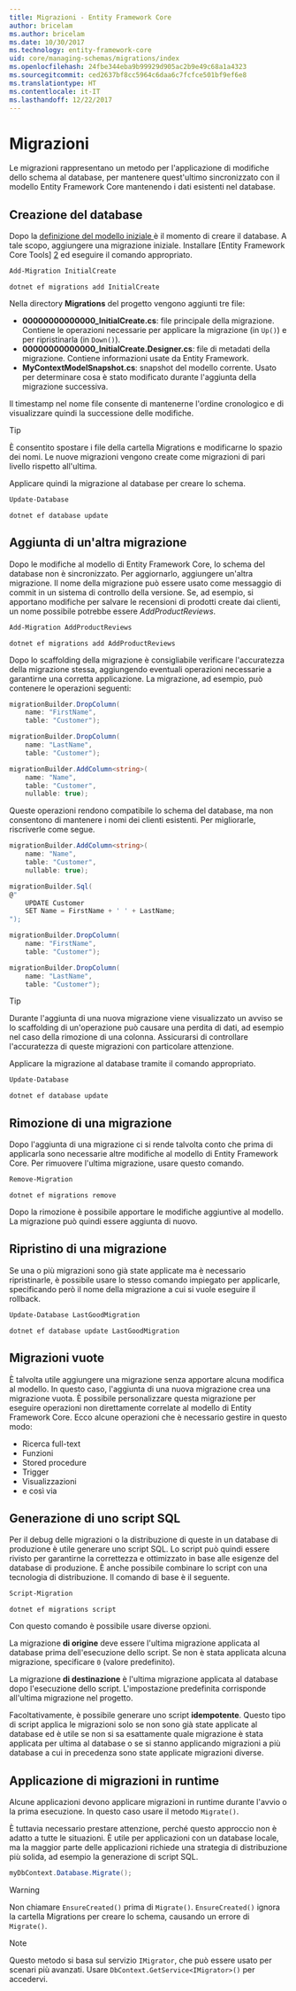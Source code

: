 ```yaml
---
title: Migrazioni - Entity Framework Core
author: bricelam
ms.author: bricelam
ms.date: 10/30/2017
ms.technology: entity-framework-core
uid: core/managing-schemas/migrations/index
ms.openlocfilehash: 24fbe344eba9b99929d905ac2b9e49c68a1a4323
ms.sourcegitcommit: ced2637bf8cc5964c6daa6c7fcfce501bf9ef6e8
ms.translationtype: HT
ms.contentlocale: it-IT
ms.lasthandoff: 12/22/2017
---
```

<a name="migrations"></a>Migrazioni
==========
Le migrazioni rappresentano un metodo per l'applicazione di modifiche dello schema al database, per mantenere quest'ultimo sincronizzato con il modello Entity Framework Core mantenendo i dati esistenti nel database.

<a name="creating-the-database"></a>Creazione del database
---------------------
Dopo la [definizione del modello iniziale ][1] è il momento di creare il database. A tale scopo, aggiungere una migrazione iniziale.
Installare [Entity Framework Core Tools] [ 2] ed eseguire il comando appropriato.

``` powershell
Add-Migration InitialCreate
```
``` Console
dotnet ef migrations add InitialCreate
```

Nella directory **Migrations** del progetto vengono aggiunti tre file:

* **00000000000000_InitialCreate.cs**: file principale della migrazione. Contiene le operazioni necessarie per applicare la migrazione (in `Up()`) e per ripristinarla (in `Down()`).
* **00000000000000_InitialCreate.Designer.cs**: file di metadati della migrazione. Contiene informazioni usate da Entity Framework.
* **MyContextModelSnapshot.cs**: snapshot del modello corrente. Usato per determinare cosa è stato modificato durante l'aggiunta della migrazione successiva.

Il timestamp nel nome file consente di mantenerne l'ordine cronologico e di visualizzare quindi la successione delle modifiche.

> [!TIP]
> È consentito spostare i file della cartella Migrations e modificarne lo spazio dei nomi. Le nuove migrazioni vengono create come migrazioni di pari livello rispetto all'ultima.

Applicare quindi la migrazione al database per creare lo schema.

``` powershell
Update-Database
```
``` Console
dotnet ef database update
```

<a name="adding-another-migration"></a>Aggiunta di un'altra migrazione
------------------------
Dopo le modifiche al modello di Entity Framework Core, lo schema del database non è sincronizzato. Per aggiornarlo, aggiungere un'altra migrazione. Il nome della migrazione può essere usato come messaggio di commit in un sistema di controllo della versione. Se, ad esempio, si apportano modifiche per salvare le recensioni di prodotti create dai clienti, un nome possibile potrebbe essere *AddProductReviews*.

``` powershell
Add-Migration AddProductReviews
```
``` Console
dotnet ef migrations add AddProductReviews
```

Dopo lo scaffolding della migrazione è consigliabile verificare l'accuratezza della migrazione stessa, aggiungendo eventuali operazioni necessarie a garantirne una corretta applicazione. La migrazione, ad esempio, può contenere le operazioni seguenti:

``` csharp
migrationBuilder.DropColumn(
    name: "FirstName",
    table: "Customer");

migrationBuilder.DropColumn(
    name: "LastName",
    table: "Customer");

migrationBuilder.AddColumn<string>(
    name: "Name",
    table: "Customer",
    nullable: true);
```

Queste operazioni rendono compatibile lo schema del database, ma non consentono di mantenere i nomi dei clienti esistenti. Per migliorarle, riscriverle come segue.

``` csharp
migrationBuilder.AddColumn<string>(
    name: "Name",
    table: "Customer",
    nullable: true);

migrationBuilder.Sql(
@"
    UPDATE Customer
    SET Name = FirstName + ' ' + LastName;
");

migrationBuilder.DropColumn(
    name: "FirstName",
    table: "Customer");

migrationBuilder.DropColumn(
    name: "LastName",
    table: "Customer");
```

> [!TIP]
> Durante l'aggiunta di una nuova migrazione viene visualizzato un avviso se lo scaffolding di un'operazione può causare una perdita di dati, ad esempio nel caso della rimozione di una colonna. Assicurarsi di controllare l'accuratezza di queste migrazioni con particolare attenzione.

Applicare la migrazione al database tramite il comando appropriato.

``` powershell
Update-Database
```
``` Console
dotnet ef database update
```

<a name="removing-a-migration"></a>Rimozione di una migrazione
--------------------
Dopo l'aggiunta di una migrazione ci si rende talvolta conto che prima di applicarla sono necessarie altre modifiche al modello di Entity Framework Core.
Per rimuovere l'ultima migrazione, usare questo comando.

``` powershell
Remove-Migration
```
``` Console
dotnet ef migrations remove
```

Dopo la rimozione è possibile apportare le modifiche aggiuntive al modello. La migrazione può quindi essere aggiunta di nuovo.

<a name="reverting-a-migration"></a>Ripristino di una migrazione
---------------------
Se una o più migrazioni sono già state applicate ma è necessario ripristinarle, è possibile usare lo stesso comando impiegato per applicarle, specificando però il nome della migrazione a cui si vuole eseguire il rollback.

``` powershell
Update-Database LastGoodMigration
```
``` Console
dotnet ef database update LastGoodMigration
```

<a name="empty-migrations"></a>Migrazioni vuote
----------------
È talvolta utile aggiungere una migrazione senza apportare alcuna modifica al modello. In questo caso, l'aggiunta di una nuova migrazione crea una migrazione vuota. È possibile personalizzare questa migrazione per eseguire operazioni non direttamente correlate al modello di Entity Framework Core.
Ecco alcune operazioni che è necessario gestire in questo modo:

* Ricerca full-text
* Funzioni
* Stored procedure
* Trigger
* Visualizzazioni
* e così via

<a name="generating-a-sql-script"></a>Generazione di uno script SQL
-----------------------
Per il debug delle migrazioni o la distribuzione di queste in un database di produzione è utile generare uno script SQL. Lo script può quindi essere rivisto per garantirne la correttezza e ottimizzato in base alle esigenze del database di produzione. È anche possibile combinare lo script con una tecnologia di distribuzione. Il comando di base è il seguente.

``` powershell
Script-Migration
```
``` Console
dotnet ef migrations script
```

Con questo comando è possibile usare diverse opzioni.

La migrazione **di origine** deve essere l'ultima migrazione applicata al database prima dell'esecuzione dello script. Se non è stata applicata alcuna migrazione, specificare `0` (valore predefinito).

La migrazione **di destinazione**  è l'ultima migrazione applicata al database dopo l'esecuzione dello script. L'impostazione predefinita corrisponde all'ultima migrazione nel progetto.

Facoltativamente, è possibile generare uno script **idempotente**. Questo tipo di script applica le migrazioni solo se non sono già state applicate al database ed è utile se non si sa esattamente quale migrazione è stata applicata per ultima al database o se si stanno applicando migrazioni a più database a cui in precedenza sono state applicate migrazioni diverse.

<a name="applying-migrations-at-runtime"></a>Applicazione di migrazioni in runtime
------------------------------
Alcune applicazioni devono applicare migrazioni in runtime durante l'avvio o la prima esecuzione. In questo caso usare il metodo `Migrate()`.

È tuttavia necessario prestare attenzione, perché questo approccio non è adatto a tutte le situazioni. È utile per applicazioni con un database locale, ma la maggior parte delle applicazioni richiede una strategia di distribuzione più solida, ad esempio la generazione di script SQL.

``` csharp
myDbContext.Database.Migrate();
```

> [!WARNING]
> Non chiamare `EnsureCreated()` prima di `Migrate()`. `EnsureCreated()` ignora la cartella Migrations per creare lo schema, causando un errore di `Migrate()`.

> [!NOTE]
> Questo metodo si basa sul servizio `IMigrator`, che può essere usato per scenari più avanzati. Usare `DbContext.GetService<IMigrator>()` per accedervi.


  [1]: ../../modeling/index.md
  [2]: ../../miscellaneous/cli/index.md
